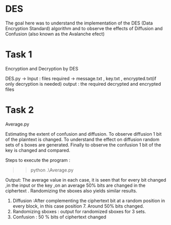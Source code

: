 # DES

The goal here was to understand the implementation of the DES (Data Encryption Standard) algorithm and to observe the effects of Diffusion and Confusion (also known as the Avalanche efect)

# Task 1

Encryption and Decryption by DES

DES.py -> Input : files required -> message.txt , key.txt , encrypted.txt(if only decryption is needed)
          output : the required decrypted and encrypted files
          
# Task 2

Average.py

Estimating the extent of confusion and diffusion.
To observe diffusion 1 bit of the plaintext is changed. To understand the effect on diffusion random sets of s boxes are generated.
Finally to observe the confusion 1 bit of the key is changed and compared.

Steps to execute the program :
>> python .\Average.py

Output: The average value in each case, it is seen that for every bit changed ,in the input or
the key ,on an average 50% bits are changed in the ciphertext . Randomizing the sboxes also
yields similar results.
1. Diffusion :After complementing the ciphertext bit at a random position in every block, in
this case position 7. Around 50% bits changed.
2. Randomizing sboxes : output for randomized sboxes for 3 sets.
3. Confusion : 50 % bits of ciphertext changed

